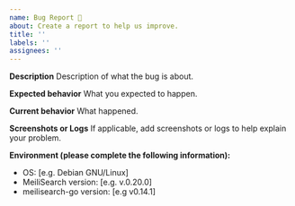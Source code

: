 ```yaml
---
name: Bug Report 🐞
about: Create a report to help us improve.
title: ''
labels: ''
assignees: ''
---
```


<!-- This is not an exhaustive model but a help. No step is mandatory. -->

**Description**
Description of what the bug is about.

**Expected behavior**
What you expected to happen.

**Current behavior**
What happened.

**Screenshots or Logs**
If applicable, add screenshots or logs to help explain your problem.

**Environment (please complete the following information):**
- OS: [e.g. Debian GNU/Linux]
- MeiliSearch version: [e.g. v.0.20.0]
- meilisearch-go version: [e.g v0.14.1]

